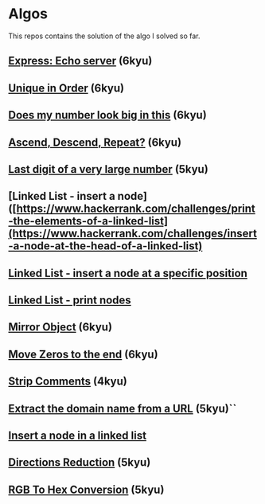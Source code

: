 # Algos

This repos contains the solution of the algo I solved so far.

## [Express: Echo server](https://www.codewars.com/kata/62bf6fa7eccf8e000f9cae60) (6kyu)
## [Unique in Order](https://www.codewars.com/kata/5287e858c6b5a9678200083c/javascript) (6kyu)
## [Does my number look big in this](https://www.codewars.com/kata/5287e858c6b5a9678200083c/javascript) (6kyu)
## [Ascend, Descend, Repeat?](https://www.codewars.com/kata/62ca07aaedc75c88fb95ee2f) (6kyu)
## [Last digit of a very large number](https://www.codewars.com/kata/5511b2f550906349a70004e1) (5kyu)
## [Linked List - insert a node]([https://www.hackerrank.com/challenges/print-the-elements-of-a-linked-list](https://www.hackerrank.com/challenges/insert-a-node-at-the-head-of-a-linked-list)
## [Linked List - insert a node at a specific position](https://www.hackerrank.com/challenges/insert-a-node-at-a-specific-position-in-a-linked-list)
## [Linked List - print nodes](https://www.hackerrank.com/challenges/print-the-elements-of-a-linked-list)
## [Mirror Object](https://www.codewars.com/kata/586305e8916e244b66001a93) (6kyu)
## [Move Zeros to the end](https://www.codewars.com/kata/52597aa56021e91c93000cb0/train/javascript) (6kyu)
## [Strip Comments](https://www.codewars.com/kata/51c8e37cee245da6b40000bd/train/javascript) (4kyu)
## [Extract the domain name from a URL](https://www.codewars.com/kata/514a024011ea4fb54200004b/javascript) (5kyu)``
## [Insert a node in a linked list](https://www.hackerrank.com/challenges/insert-a-node-at-the-head-of-a-linked-list)
## [Directions Reduction](https://www.codewars.com/kata/550f22f4d758534c1100025a/javascript) (5kyu)
## [RGB To Hex Conversion](https://www.codewars.com/kata/513e08acc600c94f01000001/javascript) (5kyu)
